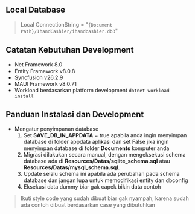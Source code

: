 ﻿## Local Database
> Local ConnectionString = "`{Document Path}/IhandCashier/ihandcashier.db3`"
## Catatan Kebutuhan Development
- Net Framework 8.0
- Entity Framework v8.0.8
- Syncfusion v26.2.9
- MAUI Framework v8.0.71
- Workload berdasarkan platform development <code>dotnet workload install</code>
## Panduan Instalasi dan Development
  - Mengatur penyimpanan database
    1. Set **SAVE_DB_IN_APPDATA** = true apabila anda ingin menyimpan database di folder appdata aplikasi dan set False jika ingin menyimpan database di folder **Documents** komputer anda
    2. Migrasi dilakukan secara manual, dengan mengeksekusi schema database ada di **Resources/Datas/sqlite_schema.sql** atau **Resources/Datas/mysql_schema.sql**.
    3. Update selalu schema ini apabila ada perubahan pada schema database dan jangan lupa untuk memodifikasi entity dan dbconfig
    4. Eksekusi data dummy biar gak capek bikin data contoh

> Ikuti style code yang sudah dibuat biar gak nyampah, karena sudah ada contoh dibuat berdasarkan case yang dibutuhkan
